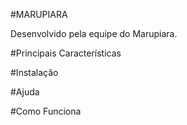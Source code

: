 #MARUPIARA

Desenvolvido pela equipe do Marupiara.

#Principais Características

#Instalação

#Ajuda

#Como Funciona
